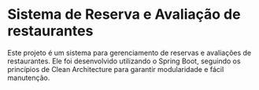 # Sistema de Reserva e Avaliação de restaurantes

Este projeto é um sistema para gerenciamento de reservas e avaliações de restaurantes. Ele foi desenvolvido utilizando o Spring Boot, seguindo os princípios de Clean Architecture para garantir modularidade e fácil manutenção.